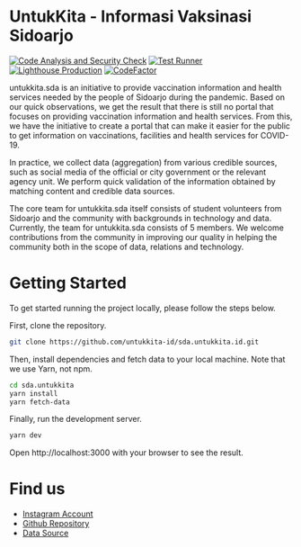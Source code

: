 # UntukKita - Informasi Vaksinasi Sidoarjo

[![Code Analysis and Security Check](https://github.com/untukkita-id/sda.untukkita.id/actions/workflows/codeql-analysis.yml/badge.svg)](https://github.com/untukkita-id/sda.untukkita.id/actions/workflows/codeql-analysis.yml)
[![Test Runner](https://github.com/untukkita-id/sda.untukkita.id/actions/workflows/test.yml/badge.svg)](https://github.com/untukkita-id/sda.untukkita.id/actions/workflows/test.yml)
[![Lighthouse Production](https://github.com/untukkita-id/sda.untukkita.id/actions/workflows/lighthouse-prod.yml/badge.svg)](https://github.com/untukkita-id/sda.untukkita.id/actions/workflows/lighthouse-prod.yml)
[![CodeFactor](https://www.codefactor.io/repository/github/untukkita-id/sda.untukkita.id/badge)](https://www.codefactor.io/repository/github/untukkita-id/sda.untukkita.id)

untukkita.sda is an initiative to provide vaccination information and health services needed by the people of Sidoarjo during the pandemic. Based on our quick observations, we get the result that there is still no portal that focuses on providing vaccination information and health services. From this, we have the initiative to create a portal that can make it easier for the public to get information on vaccinations, facilities and health services for COVID-19.

In practice, we collect data (aggregation) from various credible sources, such as social media of the official or city government or the relevant agency unit. We perform quick validation of the information obtained by matching content and credible data sources.

The core team for untukkita.sda itself consists of student volunteers from Sidoarjo and the community with backgrounds in technology and data. Currently, the team for untukkita.sda consists of 5 members. We welcome contributions from the community in improving our quality in helping the community both in the scope of data, relations and technology.

# Getting Started

To get started running the project locally, please follow the steps below.

First, clone the repository.

```bash
git clone https://github.com/untukkita-id/sda.untukkita.id.git
```

Then, install dependencies and fetch data to your local machine. Note that we use Yarn, not npm.

```bash
cd sda.untukkita
yarn install
yarn fetch-data
```

Finally, run the development server.

```bash
yarn dev
```

Open http://localhost:3000 with your browser to see the result.

# Find us

- [Instagram Account](https://www.instagram.com/untukkita.sda)
- [Github Repository](https://github.com/untukkita-id/sda.untukkita.id)
- [Data Source](https://docs.google.com/spreadsheets/d/1l1O7tE5rY4Uzaa66fX2ULw0wpPUZ-UH5YS7tvgrEWYg/edit?usp=sharing)
